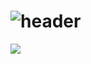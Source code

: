 # ![header](https://capsule-render.vercel.app/api?type=waving&color=auto&height=200&section=header&text=KIMJUNGYIN&fontSize=50)


<img src="https://img.shields.io/badge/CentOS-#262577?style=flat-square&logo=CentOS&logoColor=white"/></a>
